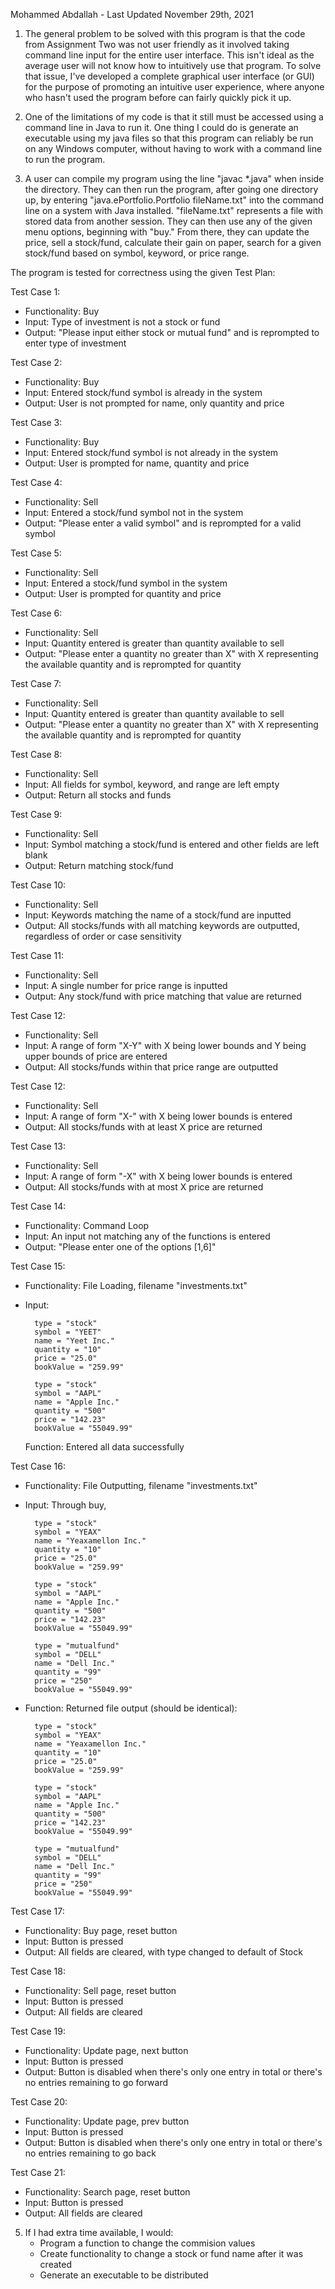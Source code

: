 Mohammed Abdallah - Last Updated November 29th, 2021

1. The general problem to be solved with this program is that the code from Assignment Two was not user friendly as it involved taking 
command line input for the entire user interface. This isn't ideal as the average user will not know how to intuitively use that program.
To solve that issue, I've developed a complete graphical user interface (or GUI) for the purpose of promoting an intuitive user experience, 
where anyone who hasn't used the program before can fairly quickly pick it up.

2. One of the limitations of my code is that it still must be accessed using a command line in Java to run it. One thing I could do is generate an executable using my java files so that this program can reliably be run on any Windows computer, without having to work with a command line to run the program.

3. A user can compile my program using the line "javac *.java" when inside the directory. They can then run the program, after 
going one directory up, by entering "java.ePortfolio.Portfolio fileName.txt" into the command line on a system with Java installed. "fileName.txt" 
represents a file with stored data from another session. They can then use any of the given menu options, beginning with "buy." From there, they can update the price, sell a stock/fund, calculate their gain on paper, search for a given stock/fund based on symbol, keyword, or price range.

The program is tested for correctness using the given Test Plan:

Test Case 1:
- Functionality: Buy
- Input: Type of investment is not a stock or fund
- Output: "Please input either stock or mutual fund" and is reprompted to enter type of investment

Test Case 2:
- Functionality: Buy
- Input: Entered stock/fund symbol is already in the system
- Output: User is not prompted for name, only quantity and price

Test Case 3:
- Functionality: Buy
- Input: Entered stock/fund symbol is not already in the system
- Output: User is prompted for name, quantity and price

Test Case 4:
- Functionality: Sell
- Input: Entered a stock/fund symbol not in the system
- Output: "Please enter a valid symbol" and is reprompted for a valid symbol

Test Case 5:
- Functionality: Sell
- Input: Entered a stock/fund symbol in the system
- Output: User is prompted for quantity and price

Test Case 6:
- Functionality: Sell
- Input: Quantity entered is greater than quantity available to sell
- Output: "Please enter a quantity no greater than X" with X representing the available quantity and is reprompted for quantity

Test Case 7:
- Functionality: Sell
- Input: Quantity entered is greater than quantity available to sell
- Output: "Please enter a quantity no greater than X" with X representing the available quantity and is reprompted for quantity

Test Case 8:
- Functionality: Sell
- Input: All fields for symbol, keyword, and range are left empty
- Output: Return all stocks and funds

Test Case 9:
- Functionality: Sell
- Input: Symbol matching a stock/fund is entered and other fields are left blank
- Output: Return matching stock/fund

Test Case 10:
- Functionality: Sell
- Input: Keywords matching the name of a stock/fund are inputted
- Output: All stocks/funds with all matching keywords are outputted, regardless of order or case sensitivity

Test Case 11:
- Functionality: Sell
- Input: A single number for price range is inputted
- Output: Any stock/fund with price matching that value are returned

Test Case 12:
- Functionality: Sell
- Input: A range of form "X-Y" with X being lower bounds and Y being upper bounds of price are entered
- Output: All stocks/funds within that price range are outputted

Test Case 12:
- Functionality: Sell
- Input: A range of form "X-" with X being lower bounds is entered
- Output: All stocks/funds with at least X price are returned

Test Case 13:
- Functionality: Sell
- Input: A range of form "-X" with X being lower bounds is entered
- Output: All stocks/funds with at most X price are returned

Test Case 14:
- Functionality: Command Loop
- Input: An input not matching any of the functions is entered
- Output: "Please enter one of the options [1,6]"

Test Case 15:
- Functionality: File Loading, filename "investments.txt"
- Input: 

        type = "stock"
        symbol = "YEET"
        name = "Yeet Inc."
        quantity = "10"
        price = "25.0"
        bookValue = "259.99"

        type = "stock"
        symbol = "AAPL"
        name = "Apple Inc."
        quantity = "500"
        price = "142.23"
        bookValue = "55049.99"

    Function: Entered all data successfully

Test Case 16:
- Functionality: File Outputting, filename "investments.txt"
- Input: Through buy,

        type = "stock"
        symbol = "YEAX"
        name = "Yeaxamellon Inc."
        quantity = "10"
        price = "25.0"
        bookValue = "259.99"

        type = "stock"
        symbol = "AAPL"
        name = "Apple Inc."
        quantity = "500"
        price = "142.23"
        bookValue = "55049.99"

        type = "mutualfund"
        symbol = "DELL"
        name = "Dell Inc."
        quantity = "99"
        price = "250"
        bookValue = "55049.99"
        
- Function: Returned file output (should be identical):

        type = "stock"
        symbol = "YEAX"
        name = "Yeaxamellon Inc."
        quantity = "10"
        price = "25.0"
        bookValue = "259.99"

        type = "stock"
        symbol = "AAPL"
        name = "Apple Inc."
        quantity = "500"
        price = "142.23"
        bookValue = "55049.99"

        type = "mutualfund"
        symbol = "DELL"
        name = "Dell Inc."
        quantity = "99"
        price = "250"
        bookValue = "55049.99"

Test Case 17:
- Functionality: Buy page, reset button
- Input: Button is pressed
- Output: All fields are cleared, with type changed to default of Stock

Test Case 18:
- Functionality: Sell page, reset button
- Input: Button is pressed
- Output: All fields are cleared

Test Case 19:
- Functionality: Update page, next button
- Input: Button is pressed
- Output: Button is disabled when there's only one entry in total or there's no entries remaining to go forward

Test Case 20:
- Functionality: Update page, prev button
- Input: Button is pressed
- Output: Button is disabled when there's only one entry in total or there's no entries remaining to go back

Test Case 21:
- Functionality: Search page, reset button
- Input: Button is pressed
- Output: All fields are cleared

5. If I had extra time available, I would:
    - Program a function to change the commision values
    - Create functionality to change a stock or fund name after it was created
    - Generate an executable to be distributed

